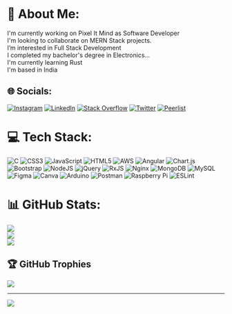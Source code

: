 # 💫 About Me:
I'm currently working on Pixel It Mind as Software Developer<br>I'm looking to collaborate on MERN Stack projects.<br>I’m interested in Full Stack Development<br>I completed my bachelor's degree in Electronics...<br>I'm currently learning Rust<br>I'm based in India


## 🌐 Socials:
[![Instagram](https://img.shields.io/badge/Instagram-%23E4405F.svg?logo=Instagram&logoColor=white)](https://instagram.com/salman_vaipees) [![LinkedIn](https://img.shields.io/badge/LinkedIn-%230077B5.svg?logo=linkedin&logoColor=white)](https://linkedin.com/in/salman-faris-b7b4611b0) [![Stack Overflow](https://img.shields.io/badge/-Stackoverflow-FE7A16?logo=stack-overflow&logoColor=white)](https://stackoverflow.com/users/user:19234977) [![Twitter](https://img.shields.io/badge/Twitter-%231DA1F2.svg?logo=Twitter&logoColor=white)](https://twitter.com/salmanvaipees5) 
[![Peerlist](https://github-readme-badge.peerlist.io/api/salmanvaipees?style=flat-square)](https://peerlist.io/salmanvapees)

# 💻 Tech Stack:
![C](https://img.shields.io/badge/c-%2300599C.svg?style=plastic&logo=c&logoColor=white) ![CSS3](https://img.shields.io/badge/css3-%231572B6.svg?style=plastic&logo=css3&logoColor=white) ![JavaScript](https://img.shields.io/badge/javascript-%23323330.svg?style=plastic&logo=javascript&logoColor=%23F7DF1E) ![HTML5](https://img.shields.io/badge/html5-%23E34F26.svg?style=plastic&logo=html5&logoColor=white) ![AWS](https://img.shields.io/badge/AWS-%23FF9900.svg?style=plastic&logo=amazon-aws&logoColor=white) ![Angular](https://img.shields.io/badge/angular-%23DD0031.svg?style=plastic&logo=angular&logoColor=white) ![Chart.js](https://img.shields.io/badge/chart.js-F5788D.svg?style=plastic&logo=chart.js&logoColor=white) ![Bootstrap](https://img.shields.io/badge/bootstrap-%23563D7C.svg?style=plastic&logo=bootstrap&logoColor=white) ![NodeJS](https://img.shields.io/badge/node.js-6DA55F?style=plastic&logo=node.js&logoColor=white) ![jQuery](https://img.shields.io/badge/jquery-%230769AD.svg?style=plastic&logo=jquery&logoColor=white) ![RxJS](https://img.shields.io/badge/rxjs-%23B7178C.svg?style=plastic&logo=reactivex&logoColor=white) ![Nginx](https://img.shields.io/badge/nginx-%23009639.svg?style=plastic&logo=nginx&logoColor=white) ![MongoDB](https://img.shields.io/badge/MongoDB-%234ea94b.svg?style=plastic&logo=mongodb&logoColor=white) ![MySQL](https://img.shields.io/badge/mysql-%2300f.svg?style=plastic&logo=mysql&logoColor=white) 	![Figma](https://img.shields.io/badge/figma-%23F24E1E.svg?style=plastic&logo=figma&logoColor=white) ![Canva](https://img.shields.io/badge/Canva-%2300C4CC.svg?style=plastic&logo=Canva&logoColor=white) ![Arduino](https://img.shields.io/badge/-Arduino-00979D?style=plastic&logo=Arduino&logoColor=white) ![Postman](https://img.shields.io/badge/Postman-FF6C37?style=plastic&logo=postman&logoColor=white) ![Raspberry Pi](https://img.shields.io/badge/-RaspberryPi-C51A4A?style=plastic&logo=Raspberry-Pi) ![ESLint](https://img.shields.io/badge/ESLint-4B3263?style=plastic&logo=eslint&logoColor=white)
# 📊 GitHub Stats:
![](https://github-readme-stats.vercel.app/api?username=salman9633&theme=midnight-purple&hide_border=false&include_all_commits=true&count_private=true)<br/>
![](https://github-readme-streak-stats.herokuapp.com/?user=salman9633&theme=midnight-purple&hide_border=false)<br/>
![](https://github-readme-stats.vercel.app/api/top-langs/?username=salman9633&theme=midnight-purple&hide_border=false&include_all_commits=true&count_private=true&layout=compact)

## 🏆 GitHub Trophies
![](https://github-profile-trophy.vercel.app/?username=salman9633&theme=radical&no-frame=false&no-bg=true&margin-w=4)

---
[![](https://visitcount.itsvg.in/api?id=salman9633&icon=9&color=0)](https://visitcount.itsvg.in)

<!-- Proudly created with GPRM ( https://gprm.itsvg.in ) -->
